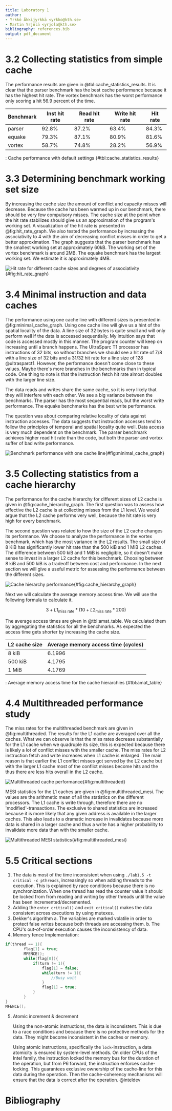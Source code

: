 ```yaml
---
title: Laboratory 1
author:
- Yrkkö Äkkijyrkkä <yrkko@kth.se>
- Martin Yrjölä <yrjola@kth.se>
bibliography: references.bib
output: pdf_document
---
```


3.2 Collecting statistics from simple cache
===========================================

The performance results are given in @tbl:cache_statistics_results. It is clear
that the parser benchmark has the best cache performance because it has the
highest hit rate. The vortex benchmark has the worst performance only scoring a
hit 56.9 percent of the time.

| Benchmark | Inst hit rate | Read hit rate | Write hit rate | Hit rate |
|-----------|---------------|---------------|----------------|----------|
| parser    |         92.8% |         87.2% |          63.4% |    84.3% |
| equake    |         79.3% |         87.1% |          80.9% |    81.6% |
| vortex    |         58.7% |         74.8% |          28.2% |    56.9% |
: Cache performance with default settings {#tbl:cache_statistics_results}

3.3 Determining benchmark working set size
==========================================

By increasing the cache size the amount of conflict and capacity misses will
decrease. Because the cache has been warmed up in our benchmark, there should be
very few compulsory misses. The cache size at the point when the hit rate
stabilizes should give us an approximation of the program's working set. A
visualization of the hit rate is presented in @fig:hit_rate_graph. We also
tested the performance by increasing the associativity to 4 with the aim of
decreasing conflict misses in order to get a better approximation. The graph
suggests that the parser benchmark has the smallest working set at approximately
60kB. The working set of the vortex benchmark is around 2MB. The equake
benchmark has the largest working set. We estimate it is approximately 4MB.

![Hit rate for different cache sizes and degrees of associativity](working_set_size.png){#fig:hit_rate_graph}

3.4 Minimal instruction and data caches
=======================================

The performance using one cache line with different sizes is presented in
@fig:minimal_cache_graph. Using one cache line will give us a hint of the
spatial locality of the data. A line size of 32 bytes is quite small and will
only perform well if the data is accessed sequentially. My intuition says that
code is accessed mostly in this manner. The program counter will keep on
increasing until a branch happens. The UltraSparc T1 processor has instructions
of 32 bits, so without branches we should see a hit rate of 7/8 with a line size
of 32 bits and a 31/32 hit rate for a line size of 128 @ultrasparct1. However,
the performance doesn't come close to these values. Maybe there's more branches
in the benchmarks than in typical code. One thing to note is that the
instruction fetch hit rate almost doubles with the larger line size.

The data reads and writes share the same cache, so it is very likely that they
will interfere with each other. We see a big variance between the benchmarks.
The parser has the most sequential reads, but the worst write performance. The
equake benchmarks has the best write performance.

The question was about comparing relative locality of data against instruction
accesses. The data suggests that instruction accesses tend to follow the
principles of temporal and spatial locality quite well. Data access is very much
dependent on the benchmark. The parser benchmark achieves higher read hit rate
than the code, but both the parser and vortex suffer of bad write performance.

![Benchmark performance with one cache line](minimal_line_size.png){#fig:minimal_cache_graph}

3.5 Collecting statistics from a cache hierarchy
================================================

The performance for the cache hierarchy for different sizes of L2 cache is given
in @fig:cache_hierarchy_graph. The first question was to assess how effective
the L2 cache is at collecting misses from the L1 level. We would argue that the
L2 cache performs very well, because the hit rate is very high for every
benchmark.

The second question was related to how the size of the L2 cache changes its
performance. We choose to analyze the performance in the vortex benchmark, which
has the most variance in the L2 results. The small size of 8 KiB has
significantly lower hit rate than the 500 kiB and 1 MiB L2 caches. The
difference between 500 kiB and 1 MiB is negligible, so it doesn't make sense to
invest in a larger L2 cache for this benchmark. Choosing between 8 kiB and 500
kiB is a tradeoff between cost and performance. In the next section we will give
a useful metric for assessing the performance between the different sizes.

![Cache hierarchy performance](cache_hierarchy.png){#fig:cache_hierarchy_graph}

Next we will calculate the average memory access time. We will use the
following formula to calculate it.

$$ 3 + L1_{\text{miss rate}} * (10 + L2_{\text{miss rate}} * 200) $$

The average access times are given in @tbl:amat_table. We calculated them by
aggregating the statistics for all the benchmarks. As expected the access time
gets shorter by increasing the cache size.

| L2 cache size | Average memory access time (cycles) |
|---------------|-------------------------------------|
| 8 kiB         |                              6.1996 |
| 500 kiB       |                              4.1795 |
| 1 MiB         |                              4.1769 |
: Average memory access time for the cache hierarchies {#tbl:amat_table}


4.4 Multithreaded performance study
===================================

The miss rates for the multithreaded benchmark are given in @fig:multithreaded.
The results for the L1 cache are averaged over all the caches. What we can
observe is that the miss rates decrease substantially for the L1 cache when we
quadruple its size, this is expected because there is likely a lot of conflict
misses with the smaller cache. The miss rates for L2 instruction fetch and write
increases when L1 cache is enlarged. The main reason is that earlier the L1
conflict misses got served by the L2 cache but with the larger L1 cache most of
the conflict misses become hits and the thus there are less hits overall in the
L2 cache.

![Multithreaded cache performance](multithreaded_caches.png){#fig:multithreaded}

MESI statistics for the L1 caches are given in @fig:multithreaded_mesi. The
values are the arithmetic mean of all the statistics on the different
processors. The L1 cache is write through, therefore there are no
'modified'-transactions. The exclusive to shared statistics are increased
because it is more likely that any given address is available in the larger
caches. This also leads to a dramatic increase in invalidates because more data
is shared in a larger cache and thus a write has a higher probability to
invalidate more data than with the smaller cache.

![Multithreaded MESI statistics](multithreaded_caches_mesi.png){#fig:multithreaded_mesi}

5.5 Critical sections
===================================
1. The data is most of the time inconsistent when using `./lab1.5 -t critical -c
   pthreads`, increasingly so when adding threads to the execution. This is
   explained by race conditions because there is no synchronization. When one
   thread has read the counter value it should be locked from from reading and
   writing by other threads until the value has been incremented/decremented.
2. Adding the `enter_critical()` and `exit_critical()` makes the data consistent across executions by using mutexes.
3. Dekker's algorithm
    a. The variables are marked volatile in order to protect false writes because both threads are accessing them.
    b. The CPU's out-of-order execution causes the inconsistency of data.    
4. Memory fence Implementation:
```c
if(thread == 1){
        flag[1] = true;
        MFENCE();
        while(flag[0]){
            if(turn != 1){
                flag[1] = false;
                while(turn != 1){
                    //Busy wait
                }
                flag[1] = true;
            }
        }
}
MFENCE();
```

5. Atomic increment & decrement

    Using the non-atomic instructions, the data is inconsistent. This is due to a race conditions and because there is no protective methods for the data. They might become inconsistent in the caches or memory.

    Using atomic instructions, specifically the `lock`-instruction, a data atomicity is ensured by system-level methods. On older CPUs of the Intel family, the instruction locked the memory bus for the duration of the operation, but from P6 forward, the instruction enforces cache-locking. This guarantees exclusive ownership of the cache-line for this data during the operation. Then the cache-coherency mechanisms will ensure that the data is correct after the operation. @inteldev



Bibliography
============

<!-- The bibliography gets populated here automatically thanks to
pandoc-citeproc. -->
